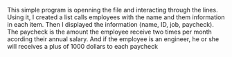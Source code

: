 This simple program is openning the file and interacting through the lines. Using it, I created a list calls employees with the name and them information in each item.
Then I displayed the information (name, ID, job, paycheck). The paycheck is the amount the employee receive two times per month acording their annual salary. And if the employee is an engineer, he or she will receives a plus of 1000 dollars to each paycheck
